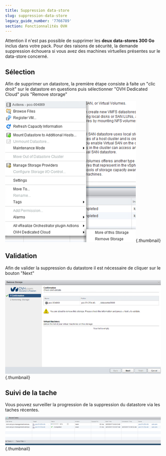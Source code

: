 ```yaml
---
title: Suppression data-store
slug: suppression-data-store
legacy_guide_number: '7766789'
section: Fonctionnalités OVH
---
```



Attention il n'est pas possible de supprimer les **deux data-stores 300 Go** inclus dans votre pack. Pour des raisons de sécurité, la demande suppression échouera si vous avez des machines virtuelles présentes sur le data-store concerné.

Sélection
---------

Afin de supprimer un datastore, la première étape consiste à faite un "clic droit" sur le datastore en questions puis sélectionner "OVH Dedicated Cloud" puis "Remove storage"

![](images/datastore1.png){.thumbnail}

Validation
----------

Afin de valider la suppression du datastore il est nécessaire de cliquer sur le bouton "Next"

![](images/datastore2.png){.thumbnail}

Suivi de la tache
-----------------

Vous pouvez surveiller la progression de la suppression du datastore via les taches récentes.

![](images/datastore3.png){.thumbnail}
